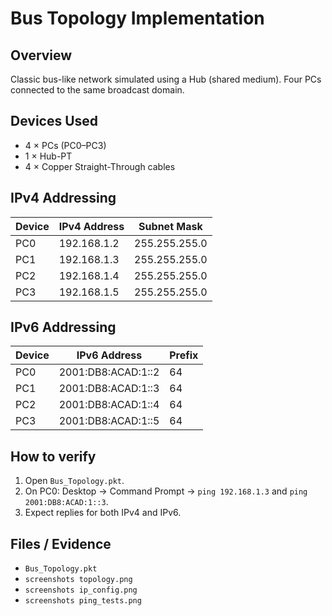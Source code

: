 # Bus Topology Implementation

## Overview
Classic bus-like network simulated using a Hub (shared medium). Four PCs connected to the same broadcast domain.

## Devices Used
- 4 × PCs (PC0–PC3)
- 1 × Hub-PT
- 4 × Copper Straight-Through cables

## IPv4 Addressing
| Device | IPv4 Address  | Subnet Mask     |
|--------|---------------|-----------------|
| PC0    | 192.168.1.2   | 255.255.255.0   |
| PC1    | 192.168.1.3   | 255.255.255.0   |
| PC2    | 192.168.1.4   | 255.255.255.0   |
| PC3    | 192.168.1.5   | 255.255.255.0   |

## IPv6 Addressing
| Device | IPv6 Address              | Prefix |
|--------|---------------------------|--------|
| PC0    | 2001:DB8:ACAD:1::2        | 64     |
| PC1    | 2001:DB8:ACAD:1::3        | 64     |
| PC2    | 2001:DB8:ACAD:1::4        | 64     |
| PC3    | 2001:DB8:ACAD:1::5        | 64     |

## How to verify
1. Open `Bus_Topology.pkt`.
2. On PC0: Desktop → Command Prompt → `ping 192.168.1.3` and `ping 2001:DB8:ACAD:1::3`.
3. Expect replies for both IPv4 and IPv6.

## Files / Evidence
- `Bus_Topology.pkt`
- `screenshots topology.png`
- `screenshots ip_config.png`
- `screenshots ping_tests.png`

